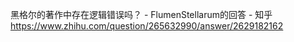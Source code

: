 黑格尔的著作中存在逻辑错误吗？ - FlumenStellarum的回答 - 知乎
https://www.zhihu.com/question/265632990/answer/2629182162
